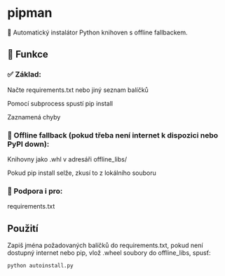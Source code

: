 # pipman

🧪 Automatický instalátor Python knihoven s offline fallbackem.

##
## 🔧 Funkce

### ✅ Základ:

Načte requirements.txt nebo jiný seznam balíčků

Pomocí subprocess spustí pip install

Zaznamená chyby

### 💾 Offline fallback (pokud třeba není internet k dispozici nebo PyPI down):

Knihovny jako .whl v adresáři offline_libs/

Pokud pip install <lib> selže, zkusí to z lokálního souboru

### 📁 Podpora i pro:

requirements.txt

## Použití
Zapiš jména požadovaných balíčků do requirements.txt,
pokud není dostupný internet nebo pip, vlož .wheel soubory do offline_libs,
spusť:
```bash
python autoinstall.py
